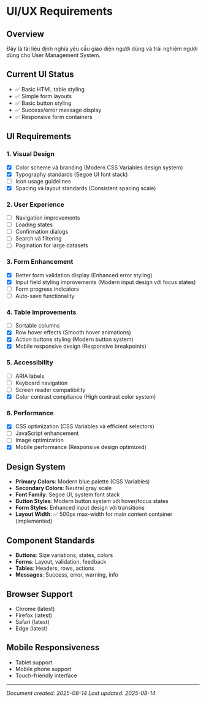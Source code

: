 # UI/UX Requirements

## Overview
Đây là tài liệu định nghĩa yêu cầu giao diện người dùng và trải nghiệm người dùng cho User Management System.

## Current UI Status
- ✅ Basic HTML table styling
- ✅ Simple form layouts
- ✅ Basic button styling
- ✅ Success/error message display
- ✅ Responsive form containers

## UI Requirements

### 1. Visual Design
- [x] Color scheme và branding (Modern CSS Variables design system)
- [x] Typography standards (Segoe UI font stack)
- [ ] Icon usage guidelines
- [x] Spacing và layout standards (Consistent spacing scale)

### 2. User Experience
- [ ] Navigation improvements
- [ ] Loading states
- [ ] Confirmation dialogs
- [ ] Search và filtering
- [ ] Pagination for large datasets

### 3. Form Enhancement
- [x] Better form validation display (Enhanced error styling)
- [x] Input field styling improvements (Modern input design với focus states)
- [ ] Form progress indicators
- [ ] Auto-save functionality

### 4. Table Improvements
- [ ] Sortable columns
- [x] Row hover effects (Smooth hover animations)
- [x] Action buttons styling (Modern button system)
- [x] Mobile responsive design (Responsive breakpoints)

### 5. Accessibility
- [ ] ARIA labels
- [ ] Keyboard navigation
- [ ] Screen reader compatibility
- [x] Color contrast compliance (High contrast color system)

### 6. Performance
- [x] CSS optimization (CSS Variables và efficient selectors)
- [ ] JavaScript enhancement
- [ ] Image optimization
- [x] Mobile performance (Responsive design optimized)

## Design System
- **Primary Colors**: Modern blue palette (CSS Variables)
- **Secondary Colors**: Neutral gray scale
- **Font Family**: Segoe UI, system font stack
- **Button Styles**: Modern button system với hover/focus states
- **Form Styles**: Enhanced input design với transitions
- **Layout Width**: ✅ 500px max-width for main content container (implemented)

## Component Standards
- **Buttons**: Size variations, states, colors
- **Forms**: Layout, validation, feedback
- **Tables**: Headers, rows, actions
- **Messages**: Success, error, warning, info

## Browser Support
- Chrome (latest)
- Firefox (latest)
- Safari (latest)
- Edge (latest)

## Mobile Responsiveness
- Tablet support
- Mobile phone support
- Touch-friendly interface

---
*Document created: 2025-08-14*
*Last updated: 2025-08-14*
